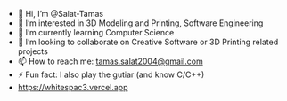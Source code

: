 - 👋 Hi, I’m @Salat-Tamas
- 👀 I’m interested in 3D Modeling and Printing, Software Engineering
- 🌱 I’m currently learning Computer Science
- 💞️ I’m looking to collaborate on Creative Software or 3D Printing related projects
- 📫 How to reach me: tamas.salat2004@gmail.com
- ⚡ Fun fact: I also play the gutiar (and know C/C++)
- https://whitespac3.vercel.app

<!---
Salat-Tamas/Salat-Tamas is a ✨ special ✨ repository because its `README.md` (this file) appears on your GitHub profile.
You can click the Preview link to take a look at your changes.
--->
